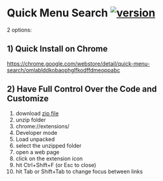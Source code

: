 # Quick Menu Search [![version](https://img.shields.io/github/release/hchiam/quick-menu-search)](https://github.com/hchiam/quick-menu-search/releases)

2 options:

## 1) Quick Install on Chrome

https://chrome.google.com/webstore/detail/quick-menu-search/omlablddkobaophglfkodffdmeoppabc

## 2) Have Full Control Over the Code and Customize

1. download [zip file](https://github.com/hchiam/quick-menu-search/blob/master/quick-menu-search.zip?raw=true)
2. unzip folder
3. chrome://extensions/
4. Developer mode
5. Load unpacked
6. select the unzipped folder
7. open a web page
8. click on the extension icon
9. hit Ctrl+Shift+F (or Esc to close)
10. hit Tab or Shift+Tab to change focus between links
